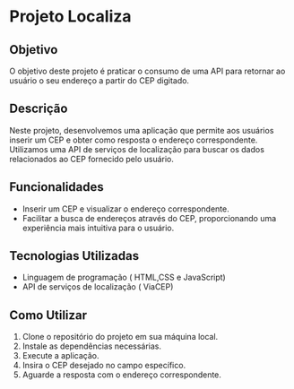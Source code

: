 # Projeto Localiza

## Objetivo
O objetivo deste projeto é praticar o consumo de uma API para retornar ao usuário o seu endereço a partir do CEP digitado.

## Descrição
Neste projeto, desenvolvemos uma aplicação que permite aos usuários inserir um CEP e obter como resposta o endereço correspondente. Utilizamos uma API de serviços de localização para buscar os dados relacionados ao CEP fornecido pelo usuário.

## Funcionalidades
- Inserir um CEP e visualizar o endereço correspondente.
- Facilitar a busca de endereços através do CEP, proporcionando uma experiência mais intuitiva para o usuário.

## Tecnologias Utilizadas
- Linguagem de programação ( HTML,CSS e JavaScript)
- API de serviços de localização ( ViaCEP)

## Como Utilizar
1. Clone o repositório do projeto em sua máquina local.
2. Instale as dependências necessárias.
3. Execute a aplicação.
4. Insira o CEP desejado no campo específico.
5. Aguarde a resposta com o endereço correspondente.




